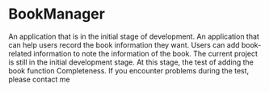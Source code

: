 # BookManager
An application that is in the initial stage of development. An application that can help users record the book information they want. Users can add book-related information to note the information of the book. The current project is still in the initial development stage. At this stage, the test of adding the book function Completeness. If you encounter problems during the test, please contact me

